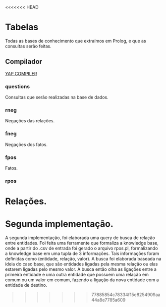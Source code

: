 <<<<<<< HEAD
# Tabelas
Todas as bases de conhecimento que extraímos em Prolog, e que as consultas serão feitas.

## Compilador
[YAP COMPILER](https://www.dcc.fc.up.pt/~vsc/Yap/)

### questions
Consultas que serão realizadas na base de dados.

### rneg
Negações das relações.

### fneg
Negações dos fatos.

### fpos
Fatos.

### rpos
Relações.
=======
# Segunda implementação.

A segunda implementação, foi elaborada uma query de busca de relação entre entidades. Foi feita uma ferramente que formaliza a knowledge base, onde a partir do .csv de entrada foi gerado o arquivo rpos.pl, formalizando a knowledge base em uma tupla de 3 informações. Tais informações foram definidas como (entidade, relação, valor). A busca foi elaborada baseada na ideia do caso base, que são entidades ligadas pela mesma relação ou elas estarem ligadas pelo mesmo valor. A busca então olha as ligações entre a primeira entidade e uma outra entidade que possuem uma relação em comum ou um valor em comum, fazendo a ligação da nova entidade com a entidade de destino.
>>>>>>> 77885854c78334f15e8254909aa44a8e7785a609
